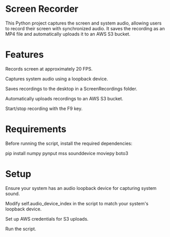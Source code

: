 # Screen Recorder

This Python project captures the screen and system audio, allowing users to record their screen with synchronized audio. It saves the recording as an MP4 file and automatically uploads it to an AWS S3 bucket.

# Features

Records screen at approximately 20 FPS.

Captures system audio using a loopback device.

Saves recordings to the desktop in a ScreenRecordings folder.

Automatically uploads recordings to an AWS S3 bucket.

Start/stop recording with the F9 key.

# Requirements

Before running the script, install the required dependencies:

pip install numpy pynput mss sounddevice moviepy boto3

# Setup

Ensure your system has an audio loopback device for capturing system sound.

Modify self.audio_device_index in the script to match your system's loopback device.

Set up AWS credentials for S3 uploads.

Run the script.

